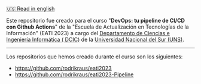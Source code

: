 [🇺🇸 Read in english](README.md)

Este repositorio fue creado para el curso "**DevOps: tu pipeline de CI/CD con Github Actions**" de la "Escuela de Actualización en Tecnologías de la Información" (EATI 2023) a cargo del [Departamento de Ciencias e Ingeniería Informática ( DCIC)](https://cs.uns.edu.ar/) de la [Universidad Nacional del Sur (UNS)](https://uns.edu.ar/).

___

Los repositorios que hemos creado durante el curso son los siguientes:
- https://github.com/rodrikraus/eati2023
- https://github.com/rodrikraus/eati2023-Pipeline


